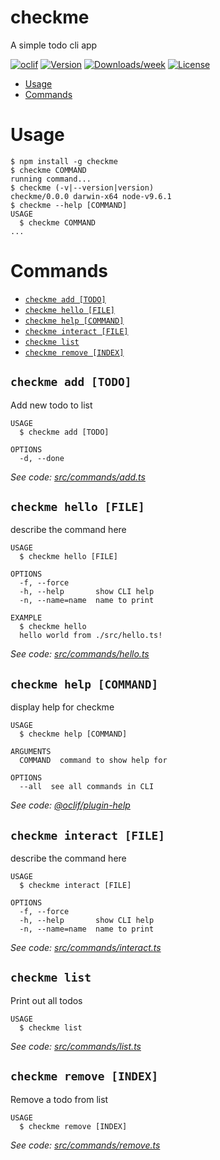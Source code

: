 checkme
=======

A simple todo cli app

[![oclif](https://img.shields.io/badge/cli-oclif-brightgreen.svg)](https://oclif.io)
[![Version](https://img.shields.io/npm/v/checkme.svg)](https://npmjs.org/package/checkme)
[![Downloads/week](https://img.shields.io/npm/dw/checkme.svg)](https://npmjs.org/package/checkme)
[![License](https://img.shields.io/npm/l/checkme.svg)](https://github.com/kishore-d/checkme/blob/master/package.json)

<!-- toc -->
* [Usage](#usage)
* [Commands](#commands)
<!-- tocstop -->
# Usage
<!-- usage -->
```sh-session
$ npm install -g checkme
$ checkme COMMAND
running command...
$ checkme (-v|--version|version)
checkme/0.0.0 darwin-x64 node-v9.6.1
$ checkme --help [COMMAND]
USAGE
  $ checkme COMMAND
...
```
<!-- usagestop -->
# Commands
<!-- commands -->
* [`checkme add [TODO]`](#checkme-add-todo)
* [`checkme hello [FILE]`](#checkme-hello-file)
* [`checkme help [COMMAND]`](#checkme-help-command)
* [`checkme interact [FILE]`](#checkme-interact-file)
* [`checkme list`](#checkme-list)
* [`checkme remove [INDEX]`](#checkme-remove-index)

## `checkme add [TODO]`

Add new todo to list

```
USAGE
  $ checkme add [TODO]

OPTIONS
  -d, --done
```

_See code: [src/commands/add.ts](https://github.com/kishore-d/checkme/blob/v0.0.0/src/commands/add.ts)_

## `checkme hello [FILE]`

describe the command here

```
USAGE
  $ checkme hello [FILE]

OPTIONS
  -f, --force
  -h, --help       show CLI help
  -n, --name=name  name to print

EXAMPLE
  $ checkme hello
  hello world from ./src/hello.ts!
```

_See code: [src/commands/hello.ts](https://github.com/kishore-d/checkme/blob/v0.0.0/src/commands/hello.ts)_

## `checkme help [COMMAND]`

display help for checkme

```
USAGE
  $ checkme help [COMMAND]

ARGUMENTS
  COMMAND  command to show help for

OPTIONS
  --all  see all commands in CLI
```

_See code: [@oclif/plugin-help](https://github.com/oclif/plugin-help/blob/v2.1.4/src/commands/help.ts)_

## `checkme interact [FILE]`

describe the command here

```
USAGE
  $ checkme interact [FILE]

OPTIONS
  -f, --force
  -h, --help       show CLI help
  -n, --name=name  name to print
```

_See code: [src/commands/interact.ts](https://github.com/kishore-d/checkme/blob/v0.0.0/src/commands/interact.ts)_

## `checkme list`

Print out all todos

```
USAGE
  $ checkme list
```

_See code: [src/commands/list.ts](https://github.com/kishore-d/checkme/blob/v0.0.0/src/commands/list.ts)_

## `checkme remove [INDEX]`

Remove a todo from list

```
USAGE
  $ checkme remove [INDEX]
```

_See code: [src/commands/remove.ts](https://github.com/kishore-d/checkme/blob/v0.0.0/src/commands/remove.ts)_
<!-- commandsstop -->
